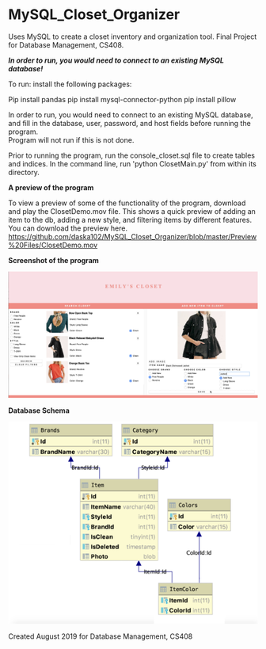 # MySQL_Closet_Organizer
Uses MySQL to create a closet inventory and organization tool. Final Project for Database Management, CS408.

***In order to run, you would need to connect to an existing MySQL database!***

To run:
install the following packages:

Pip install pandas
pip install mysql-connector-python
pip install pillow

  In order to run, you would need to connect to an existing MySQL database, and fill in the database, user, password, and host fields before running the program.     
  Program will not run if this is not done.

  Prior to running the program, run the console_closet.sql file to create tables and indices.
  In the command line, run 'python ClosetMain.py' from within its directory.
  
  
  
  **A preview of the program**
  
  To view a preview of some of the functionality of the program, download and play the ClosetDemo.mov file. This shows a quick preview of adding an item to the db, adding a new style, and filtering items by different features. You can download the preview here.
  https://github.com/daska102/MySQL_Closet_Organizer/blob/master/Preview%20Files/ClosetDemo.mov
  
  
  
  **Screenshot of the program**
  
  ![Image of Program](https://github.com/daska102/MySQL_Closet_Organizer/blob/master/Preview%20Files/ScreenShotCloset.png)
 
 
 
  **Database Schema**

![Image of Schema](https://github.com/daska102/MySQL_Closet_Organizer/blob/master/Preview%20Files/ClosetDBSchema.png)



Created August 2019 for Database Management, CS408
